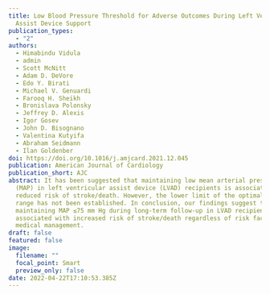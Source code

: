 ```yaml
---
title: Low Blood Pressure Threshold for Adverse Outcomes During Left Ventricular
  Assist Device Support
publication_types:
  - "2"
authors:
  - Himabindu Vidula
  - admin
  - Scott McNitt
  - Adam D. DeVore
  - Edo Y. Birati
  - Michael V. Genuardi
  - Farooq H. Sheikh
  - Bronislava Polonsky
  - Jeffrey D. Alexis
  - Igor Gosev
  - John D. Bisognano
  - Valentina Kutyifa
  - Abraham Seidmann
  - Ilan Goldenber
doi: https://doi.org/10.1016/j.amjcard.2021.12.045
publication: American Journal of Cardiology
publication_short: AJC
abstract: It has been suggested that maintaining low mean arterial pressure
  (MAP) in left ventricular assist device (LVAD) recipients is associated with a
  reduced risk of stroke/death. However, the lower limit of the optimal MAP
  range has not been established. In conclusion, our findings suggest that
  maintaining MAP ≤75 mm Hg during long-term follow-up in LVAD recipients is
  associated with increased risk of stroke/death regardless of risk factors or
  medical management.
draft: false
featured: false
image:
  filename: ""
  focal_point: Smart
  preview_only: false
date: 2022-04-22T17:10:53.385Z
---
```

